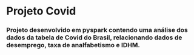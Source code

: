 # Projeto Covid
### Projeto  desenvolvido em pyspark contendo uma análise dos dados da tabela de Covid do Brasil, relacionando dados de desemprego, taxa de analfabetismo e IDHM.
